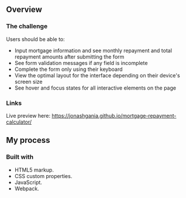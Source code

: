 ## Overview

### The challenge

Users should be able to:

- Input mortgage information and see monthly repayment and total repayment amounts after submitting the form
- See form validation messages if any field is incomplete
- Complete the form only using their keyboard
- View the optimal layout for the interface depending on their device's screen size
- See hover and focus states for all interactive elements on the page

### Links

Live preview here: https://jonashgania.github.io/mortgage-repayment-calculator/

## My process

### Built with

- HTML5 markup.
- CSS custom properties.
- JavaScript.
- Webpack.
